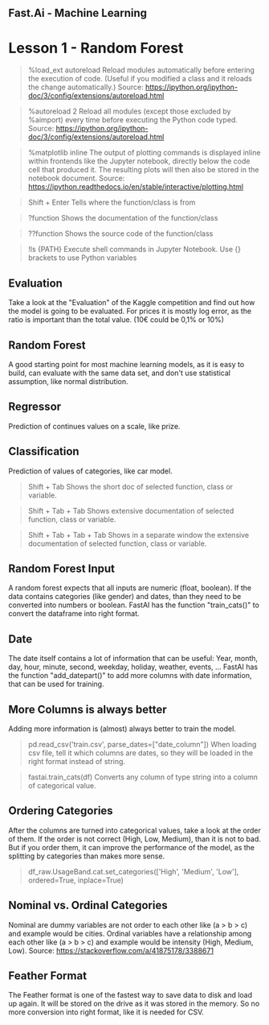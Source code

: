 Fast.Ai - Machine Learning
---

# Lesson 1 - Random Forest

> %load_ext autoreload
Reload modules automatically before entering the execution of code. (Useful if you modified a class and it reloads the change automatically.)
Source: https://ipython.org/ipython-doc/3/config/extensions/autoreload.html

> %autoreload 2
Reload all modules (except those excluded by %aimport) every time before executing the Python code typed.
Source: https://ipython.org/ipython-doc/3/config/extensions/autoreload.html

> %matplotlib inline
The output of plotting commands is displayed inline within frontends like the Jupyter notebook, directly below the code cell that produced it. The resulting plots will then also be stored in the notebook document.
Source: https://ipython.readthedocs.io/en/stable/interactive/plotting.html

> Shift + Enter
Tells where the function/class is from

> ?function
Shows the documentation of the function/class

> ??function
Shows the source code of the function/class

> !ls {PATH}
Execute shell commands in Jupyter Notebook. Use {} brackets to use Python variables

## Evaluation
Take a look at the "Evaluation" of the Kaggle competition and find out how the model is going to be evaluated. For prices it is mostly log error, as the ratio is important than the total value. (10€ could be 0,1% or 10%)

## Random Forest
A good starting point for most machine learning models, as it is easy to build, can evaluate with the same data set, and don't use statistical assumption, like normal distribution.

## Regressor
Prediction of continues values on a scale, like prize.

## Classification
Prediction of values of categories, like car model.

> Shift + Tab
Shows the short doc of selected function, class or variable.

> Shift + Tab + Tab
Shows extensive documentation of selected function, class or variable.

> Shift + Tab + Tab + Tab
Shows in a separate window the extensive documentation of selected function, class or variable.

## Random Forest Input
A random forest expects that all inputs are numeric (float, boolean). If the data contains categories (like gender) and dates, than they need to be converted into numbers or boolean. FastAI has the function "train_cats()" to convert the dataframe into right format.

## Date
The date itself contains a lot of information that can be useful:
Year, month, day, hour, minute, second, weekday, holiday, weather, events, ...
FastAI has the function "add_datepart()" to add more columns with date information, that can be used for training.

## More Columns is always better
Adding more information is (almost) always better to train the model.

> pd.read_csv('train.csv', parse_dates=["date_column"])
When loading csv file, tell it which columns are dates, so they will be loaded in the right format instead of string.

> fastai.train_cats(df)
Converts any column of type string into a column of categorical value.

## Ordering Categories
After the columns are turned into categorical values, take a look at the order of them. If the order is not correct (High, Low, Medium), than it is not to bad. But if you order them, it can improve the performance of the model, as the splitting by categories than makes more sense.
> df_raw.UsageBand.cat.set_categories(['High', 'Medium', 'Low'], ordered=True, inplace=True)

## Nominal vs. Ordinal Categories
Nominal are dummy variables are not order to each other like (a > b > c) and example would be cities.
Ordinal variables have a relationship among each other like (a > b > c) and example would be intensity (High, Medium, Low).
Source: https://stackoverflow.com/a/41875178/3388671

## Feather Format
The Feather format is one of the fastest way to save data to disk and load up again. It will be stored on the drive as it was stored in the memory. So no more conversion into right format, like it is needed for CSV.

